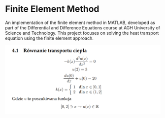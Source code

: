 # Finite Element Method
An implementation of the finite element method in MATLAB, developed as part of the Differential and Difference Equations course at AGH University of Science and Technology. This project focuses on solving the heat transport equation using the finite element approach.

![Heat Equation](heat-equation.png)
